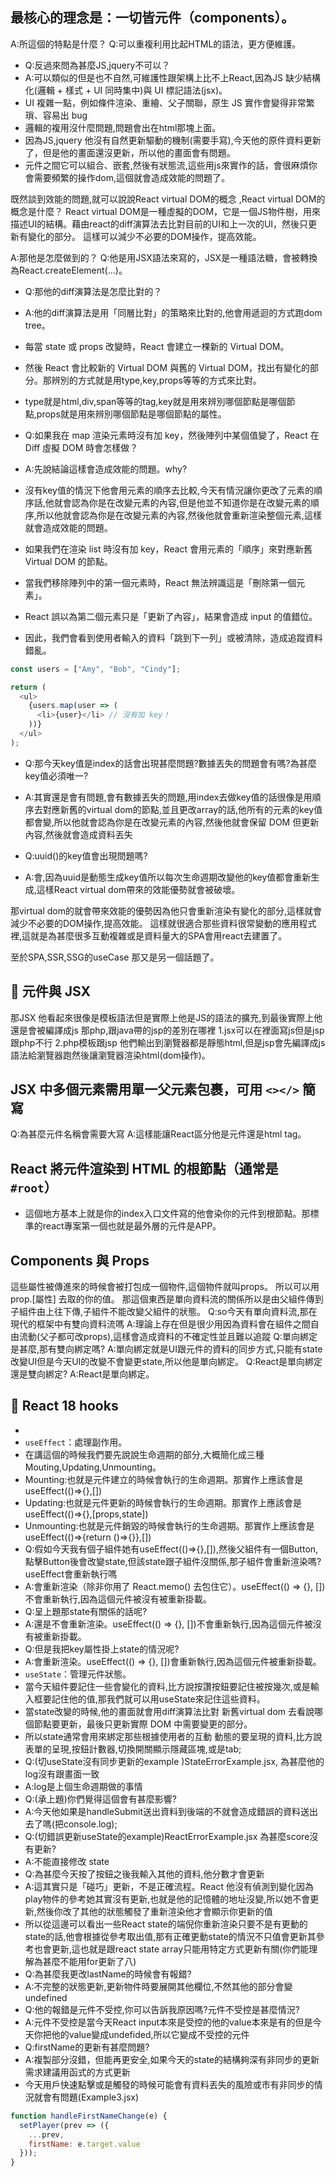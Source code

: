 ## 最核心的理念是：**一切皆元件（components）**。

A:所這個的特點是什麼？
Q:可以重複利用比起HTML的語法，更方便維護。

* Q:反過來問為甚麼JS,jquery不可以？
* A:可以類似的但是也不自然,可維護性跟架構上比不上React,因為JS 缺少結構化(邏輯 + 樣式 + UI 同時集中)與 UI 標記語法(jsx)。
* UI 複雜一點，例如條件渲染、重繪、父子關聯，原生 JS 實作會變得非常繁瑣、容易出 bug
* 邏輯的複用沒什麼問題,問題會出在html那塊上面。
* 因為JS,jquery 他沒有自然更新驅動的機制(需要手寫),今天他的原件資料更新了，但是他的畫面還沒更新，所以他的畫面會有問題。
* 元件之間它可以組合、嵌套,然後有狀態流,這些用js來實作的話，會很麻煩你會需要頻繁的操作dom,這個就會造成效能的問題了。
  
既然談到效能的問題,就可以說說React virtual DOM的概念
,React virtual DOM的概念是什麼？
React virtual DOM是一種虛擬的DOM，它是一個JS物件樹，用來描述UI的結構。藉由react的diff演算法去比對目前的UI和上一次的UI，然後只更新有變化的部分。
這樣可以減少不必要的DOM操作，提高效能。

A:那他是怎麼做到的？
Q:他是用JSX語法來寫的，JSX是一種語法糖，會被轉換為React.createElement(...)。

* Q:那他的diff演算法是怎麼比對的？
* A:他的diff演算法是用「同層比對」的策略來比對的,他會用遞迴的方式跑dom tree。
  
  <!--同層比對 有三個原則:type不同整個直接換,比對 props 與 children,對於子節點（children），採用「同層比對 + key 追蹤」-->
  <!-- React 的 diff 算法雖然實作上會遞迴拜訪 Virtual DOM 子樹，但它採用的是**「同層比對」的邏輯策略**來判斷變化。 -->

* 每當 state 或 props 改變時，React 會建立一棵新的 Virtual DOM。
* 然後 React 會比較新的 Virtual DOM 與舊的 Virtual DOM，找出有變化的部分。那辨別的方式就是用type,key,props等等的方式來比對。
* type就是html,div,span等等的tag,key就是用來辨別哪個節點是哪個節點,props就是用來辨別哪個節點是哪個節點的屬性。
* Q:如果我在 map 渲染元素時沒有加 key，然後陣列中某個值變了，React 在 Diff 虛擬 DOM 時會怎樣做？
* A:先說結論這樣會造成效能的問題。why?
* 沒有key值的情況下他會用元素的順序去比較,今天有情況讓你更改了元素的順序話,他就會認為你是在改變元素的內容,但是他並不知道你是在改變元素的順序,所以他就會認為你是在改變元素的內容,然後他就會重新渲染整個元素,這樣就會造成效能的問題。
* 如果我們在渲染 list 時沒有加 key，React 會用元素的「順序」來對應新舊 Virtual DOM 的節點。
* 當我們移除陣列中的第一個元素時，React 無法辨識這是「刪除第一個元素」。
* React 誤以為第二個元素只是「更新了內容」，結果會造成 input 的值錯位。
* 因此，我們會看到使用者輸入的資料「跳到下一列」或被清除，造成追蹤資料錯亂。

```javascript
const users = ["Amy", "Bob", "Cindy"];

return (
  <ul>
    {users.map(user => (
      <li>{user}</li> // 沒有加 key！
    ))}
  </ul>
);

```

* Q:那今天key值是index的話會出現甚麼問題?數據丟失的問題會有嗎?為甚麼key值必須唯一?
* A:其實還是會有問題,會有數據丟失的問題,用index去做key值的話很像是用順序去對應新舊的virtual dom的節點,並且更改array的話,他所有的元素的key值都會變,所以他就會認為你是在改變元素的內容,然後他就會保留 DOM 但更新內容,然後就會造成資料丟失

* Q:uuid()的key值會出現問題嗎?
* A:會,因為uuid是動態生成key值所以每次生命週期改變他的key值都會重新生成,這樣React virtual dom帶來的效能優勢就會被破壞。

那virtual dom的就會帶來效能的優勢因為他只會重新渲染有變化的部分,這樣就會減少不必要的DOM操作,提高效能。 這樣就很適合那些資料很常變動的應用程式裡,這就是為甚麼很多互動複雜或是資料量大的SPA會用react去建置了。

至於SPA,SSR,SSG的useCase 那又是另一個話題了。
## 🧱 元件與 JSX

那JSX 他看起來很像是模板語法但是實際上他是JS的語法的擴充,到最後實際上他還是會被編譯成js
那php,跟java帶的jsp的差別在哪裡
1.jsx可以在裡面寫js但是jsp跟php不行
2.php模板跟jsp 他們輸出到瀏覽器都是靜態html,但是jsp會先編譯成js語法給瀏覽器跑然後讓瀏覽器渲染html(dom操作)。

## JSX 中多個元素需用單一父元素包裹，可用 `<></>` 簡寫

Q:為甚麼元件名稱會需要大寫
A:這樣能讓React區分他是元件還是html tag。

## React 將元件渲染到 HTML 的根節點（通常是 `#root`）

* 這個地方基本上就是你的index入口文件寫的他會染你的元件到根節點。那標準的react專案第一個也就是最外層的元件是APP。

## Components 與 Props

這些屬性被傳進來的時候會被打包成一個物件,這個物件就叫props。
所以可以用prop.[屬性] 去取的你的值。
那這個東西是單向資料流的關係所以是由父組件傳到子組件由上往下傳,子組件不能改變父組件的狀態。
Q:so今天有單向資料流,那在現代的框架中有雙向資料流嗎
A:理論上存在但是很少用因為資料會在組件之間自由流動(父子都可改props),這樣會造成資料的不確定性並且難以追蹤
Q:單向綁定是甚麼,那有雙向綁定嗎?
A:單向綁定就是UI跟元件的資料的同步方式,只能有state改變UI但是今天UI的改變不會變更state,所以他是單向綁定。
Q:React是單向綁定還是雙向綁定?
A:React是單向綁定。

## 🚀 React 18 hooks

*
* `useEffect`：處理副作用。
* 在講這個的時候我們要先說說生命週期的部分,大概簡化成三種Mouting,Updating,Unmounting。
* Mounting:也就是元件建立的時候會執行的生命週期。那實作上應該會是 useEffect(()=>{},[])
* Updating:也就是元件更新的時候會執行的生命週期。那實作上應該會是 useEffect(()=>{},[props,state])
* Unmounting:也就是元件銷毀的時候會執行的生命週期。那實作上應該會是 useEffect(()=>{return ()=>{}},[])
* Q:假如今天我有個子組件她有useEffect(()=>{},[]),然後父組件有一個Button,點擊Button後會改變state,但該state跟子組件沒關係,那子組件會重新渲染嗎?useEffect會重新執行嗎
* A:會重新渲染（除非你用了 React.memo() 去包住它）。useEffect(() => {}, [])不會重新執行,因為這個元件被沒有被重新掛載。
* Q:呈上題那state有關係的話呢?
* A:還是不會重新渲染。useEffect(() => {}, [])不會重新執行,因為這個元件被沒有被重新掛載。
* Q:但是我把key屬性掛上state的情況呢?
* A:會重新渲染。useEffect(() => {}, [])會重新執行,因為這個元件被重新掛載。
* `useState`：管理元件狀態。
* 當今天組件要記住一些會變化的資料,比方說按讚按鈕要記住被按幾次,或是輸入框要記住他的值,那我們就可以用useState來記住這些資料。
* 當state改變的時候,他的畫面就會用diff演算法比對 新舊virtual dom 去看說哪個節點要更新，最後只更新實際 DOM 中需要變更的部分。
* 所以state通常會用來綁定那些根據使用者的互動 動態的要呈現的資料,比方說表單的呈現,按鈕計數器,切換開關顯示隱藏區塊,或是tab;
* Q:(切useState沒有同步更新的example )StateErrorExample.jsx, 為甚麼他的log沒有跟畫面一致
* A:log是上個生命週期做的事情
* Q:(承上題)你們覺得這個會有甚麼影響?
* A:今天他如果是handleSubmit送出資料到後端的不就會造成錯誤的資料送出去了嗎(把console.log);
* Q:(切錯誤更新useState的example)ReactErrorExample.jsx 為甚麼score沒有更新?
* A:不能直接修改 state
* Q:為甚麼今天按了按鈕之後我輸入其他的資料,他分數才會更新
* A:這其實只是「碰巧」更新，不是正確流程。React 他沒有偵測到變化因為play物件的參考她其實沒有更新,也就是他的記憶體的地址沒變,所以她不會更新,然後你改了其他的狀態觸發了重新渲染他才會顯示你更新的值
* 所以從這邊可以看出一些React state的端倪你重新渲染只要不是有更動的state的話,他會根據從參考取出值,那有正確更動state的情況不只值會更新其參考也會更新,這也就是跟react state array只能用特定方式更新有關(你們能理解為甚麼不能用for更新了八)
* Q:為甚麼我更改lastName的時候會有報錯?
* A:不完整的狀態更新,更新物件時要展開其他欄位,不然其他的部分會變undefined
* Q:他的報錯是元件不受控,你可以告訴我原因嗎?元件不受控是甚麼情況?
* A:元件不受控是當今天React input本來是受控的他的value本來是有的但是今天你把他的value變成undefided,所以它變成不受控的元件
* Q:firstName的更新有甚麼問題?
* A:複製部分沒錯，但能再更安全,如果今天的state的結構夠深有非同步的更新需求建議用函式的方式更新
* 今天用戶快速點擊或是觸發的時候可能會有資料丟失的風險或市有非同步的情況就會有問題(Example3.jsx)

```javaScript
function handleFirstNameChange(e) {
  setPlayer(prev => ({
    ...prev,
    firstName: e.target.value
  }));
}

```

